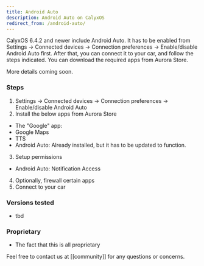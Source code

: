 ```yaml
---
title: Android Auto
description: Android Auto on CalyxOS
redirect_from: /android-auto/
---
```


CalyxOS 6.4.2 and newer include Android Auto. It has to be enabled from Settings -> Connected devices -> Connection preferences -> Enable/disable Android Auto first. After that, you can connect it to your car, and follow the steps indicated. You can download the required apps from Aurora Store.

More details coming soon.

### Steps
1. Settings -> Connected devices -> Connection preferences -> Enable/disable Android Auto
2. Install the below apps from Aurora Store
  * The "Google" app: 
  * Google Maps
  * TTS
  * Android Auto: Already installed, but it has to be updated to function.
3. Setup permissions
  * Android Auto: Notification Access
4. Optionally, firewall certain apps
5. Connect to your car

### Versions tested
* tbd

### Proprietary
* The fact that this is all proprietary

Feel free to contact us at [[community]] for any questions or concerns.
